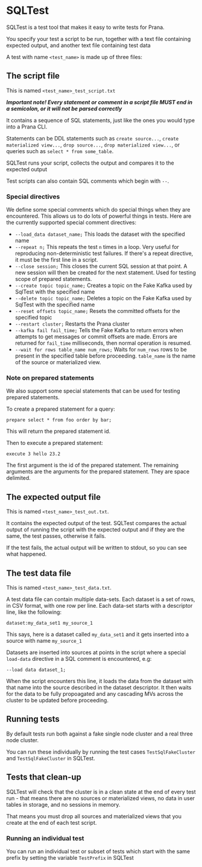 # SQLTest

SQLTest is a test tool that makes it easy to write tests for Prana.

You specify your test a script to be run, together with a text file containing expected output, and another text file
containing test data

A test with name `<test_name>` is made up of three files:

## The script file

This is named `<test_name>_test_script.txt`

***Important note! Every statement or comment in a script file MUST end in a semicolon, or it will not be parsed
correctly***

It contains a sequence of SQL statements, just like the ones you would type into a Prana CLI.

Statements can be DDL statements such as `create source...`, `create materialized view...`, `drop source...`,
`drop materialized view...`, or queries such as `select * from some_table`.

SQLTest runs your script, collects the output and compares it to the expected output

Test scripts can also contain SQL comments which begin with `--`.

### Special directives

We define some special comments which do special things when they are encountered. This allows us to do lots of powerful
things in tests. Here are the currently supported special comment directives:

* `--load_data dataset_name;` This loads the dataset with the specified name
* `--repeat n;` This repeats the test `n` times in a loop. Very useful for reproducing non-deterministic test failures.
  If there's a repeat directive, it must be the first line in a script.
* `--close session;` This closes the current SQL session at that point. A new session will then be created for the next
  statement. Used for testing scope of prepared statements.
* `--create topic topic_name;` Creates a topic on the Fake Kafka used by SqlTest with the specified name
* `--delete topic topic_name;` Deletes a topic on the Fake Kafka used by SqlTest with the specified name
* `--reset offsets topic_name;` Resets the committed offsets for the specified topic
* `--restart cluster;` Restarts the Prana cluster
* `--kafka fail fail_time;` Tells the Fake Kafka to return errors when attempts to get messages or commit offsets are
  made. Errors are returned for `fail_time` milliseconds, then normal operation is resumed.
* `--wait for rows table_name num_rows;` Waits for `num_rows` rows to be present in the specified table before
  proceeding.
  `table_name` is the name of the source or materialized view.

### Note on prepared statements

We also support some special statements that can be used for testing prepared statements.

To create a prepared statement for a query:

```
prepare select * from foo order by bar;
```

This will return the prepared statement id.

Then to execute a prepared statement:

```
execute 3 hello 23.2
```

The first argument is the id of the prepared statement. The remaining arguments are the arguments for the prepared
statement. They are space delimited.

## The expected output file

This is named `<test_name>_test_out.txt`.

It contains the expected output of the test. SQLTest compares the actual output of running the script with the expected
output and if they are the same, the test passes, otherwise it fails.

If the test fails, the actual output will be written to stdout, so you can see what happened.

## The test data file

This is named `<test_name>_test_data.txt`.

A test data file can contain multiple data-sets. Each dataset is a set of rows, in CSV format, with one row per line.
Each data-set starts with a descriptor line, like the following:

```
dataset:my_data_set1 my_source_1
```

This says, here is a dataset called `my_data_set1` and it gets inserted into a source with name `my_source_1`

Datasets are inserted into sources at points in the script where a special `load-data` directive in a SQL comment is
encountered, e.g:

```
--load data dataset_1;
```

When the script encounters this line, it loads the data from the dataset with that name into the source described in the
dataset descriptor. It then waits for the data to be fully propoagated and any cascading MVs across the cluster to be
updated before proceeding.

## Running tests

By default tests run both against a fake single node cluster and a real three node cluster.

You can run these individually by running the test cases `TestSqlFakeCluster` and `TestSqlFakeCluster` in SQLTest.

## Tests that clean-up

SQLTest will check that the cluster is in a clean state at the end of every test run - that means there are no sources
or materialized views, no data in user tables in storage, and no sessions in memory.

That means you must drop all sources and materialized views that you create at the end of each test script.

### Running an individual test

You can run an individual test or subset of tests which start with the same prefix by setting the variable `TestPrefix`
in SQLTest
